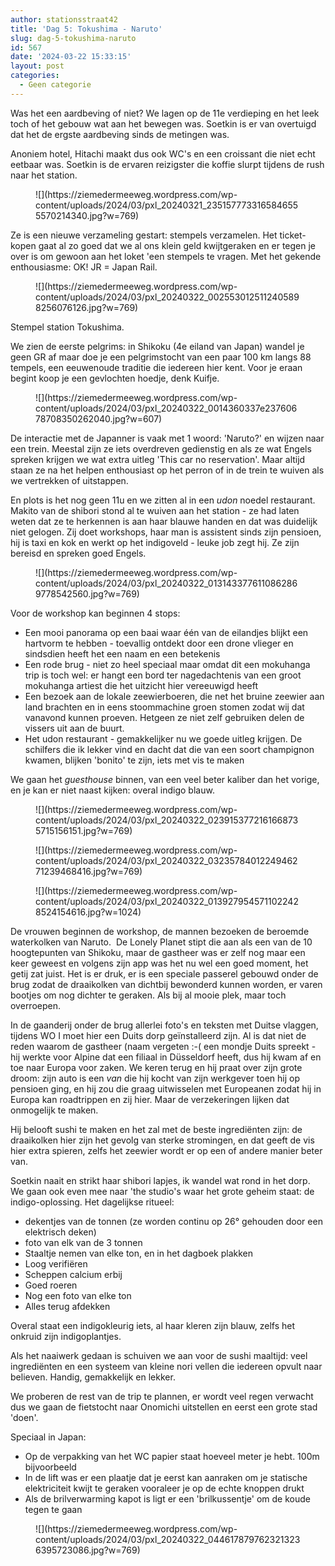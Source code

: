 ```yaml
---
author: stationsstraat42
title: 'Dag 5: Tokushima - Naruto'
slug: dag-5-tokushima-naruto
id: 567
date: '2024-03-22 15:33:15'
layout: post
categories:
  - Geen categorie
---
```


Was het een aardbeving of niet? We lagen op de 11e verdieping en het leek toch of het gebouw wat aan het bewegen was. Soetkin is er van overtuigd dat het de ergste aardbeving sinds de metingen was.

Anoniem hotel, Hitachi maakt dus ook WC's en een croissant die niet echt eetbaar was. Soetkin is de ervaren reizigster die koffie slurpt tijdens de rush naar het station.

<figure class="wp-block-image size-large">![](https://ziemedermeeweg.wordpress.com/wp-content/uploads/2024/03/pxl_20240321_2351577733165846555570214340.jpg?w=769)</figure>

Ze is een nieuwe verzameling gestart: stempels verzamelen. Het ticket-kopen gaat al zo goed dat we al ons klein geld kwijtgeraken en er tegen je over is om gewoon aan het loket 'een stempels te vragen. Met het gekende enthousiasme: OK! JR = Japan Rail.

<figure class="wp-block-image size-large">![](https://ziemedermeeweg.wordpress.com/wp-content/uploads/2024/03/pxl_20240322_0025530125112405898256076126.jpg?w=769)</figure>

Stempel station Tokushima.

We zien de eerste pelgrims: in Shikoku (4e eiland van Japan) wandel je geen GR af maar doe je een pelgrimstocht van een paar 100 km langs 88 tempels, een eeuwenoude traditie die iedereen hier kent. Voor je eraan begint koop je een gevlochten hoedje, denk Kuifje.

<figure class="wp-block-image size-large">![](https://ziemedermeeweg.wordpress.com/wp-content/uploads/2024/03/pxl_20240322_0014360337e23760678708350262040.jpg?w=607)</figure>

De interactie met de Japanner is vaak met 1 woord: 'Naruto?' en wijzen naar een trein. Meestal zijn ze iets overdreven gedienstig en als ze wat Engels spreken krijgen we wat extra uitleg 'This car no reservation'. Maar altijd staan ze na het helpen enthousiast op het perron of in de trein te wuiven als we vertrekken of uitstappen.

En plots is het nog geen 11u en we zitten al in een _udon_ noedel restaurant. Makito van de shibori stond al te wuiven aan het station - ze had laten weten dat ze te herkennen is aan haar blauwe handen en dat was duidelijk niet gelogen. Zij doet workshops, haar man is assistent sinds zijn pensioen, hij is taxi en kok en werkt op het indigoveld - leuke job zegt hij. Ze zijn bereisd en spreken goed Engels.

<figure class="wp-block-image size-large">![](https://ziemedermeeweg.wordpress.com/wp-content/uploads/2024/03/pxl_20240322_0131433776110862869778542560.jpg?w=769)</figure>

Voor de workshop kan beginnen 4 stops:

*   Een mooi panorama op een baai waar één van de eilandjes blijkt een hartvorm te hebben - toevallig ontdekt door een drone vlieger en sindsdien heeft het een naam en een betekenis
*   Een rode brug - niet zo heel speciaal maar omdat dit een mokuhanga trip is toch wel: er hangt een bord ter nagedachtenis van een groot mokuhanga artiest die het uitzicht hier vereeuwigd heeft
*   Een bezoek aan de lokale zeewierboeren, die net het bruine zeewier aan land brachten en in eens stoommachine groen stomen zodat wij dat vanavond kunnen proeven. Hetgeen ze niet zelf gebruiken delen de vissers uit aan de buurt.
*   Het udon restaurant - gemakkelijker nu we goede uitleg krijgen. De schilfers die ik lekker vind en dacht dat die van een soort champignon kwamen, blijken 'bonito' te zijn, iets met vis te maken

We gaan het _guesthouse_ binnen, van een veel beter kaliber dan het vorige, en je kan er niet naast kijken: overal indigo blauw.

<figure class="wp-block-image size-large">![](https://ziemedermeeweg.wordpress.com/wp-content/uploads/2024/03/pxl_20240322_0239153772161668735715156151.jpg?w=769)</figure>

<figure class="wp-block-image">![](https://ziemedermeeweg.wordpress.com/wp-content/uploads/2024/03/pxl_20240322_0323578401224946271239468416.jpg?w=769)</figure>

<figure class="wp-block-image">![](https://ziemedermeeweg.wordpress.com/wp-content/uploads/2024/03/pxl_20240322_0139279545711022428524154616.jpg?w=1024)</figure>

De vrouwen beginnen de workshop, de mannen bezoeken de beroemde waterkolken van Naruto.  De Lonely Planet stipt die aan als een van de 10 hoogtepunten van Shikoku, maar de gastheer was er zelf nog maar een keer geweest en volgens zijn app was het nu wel een goed moment, het getij zat juist. Het is er druk, er is een speciale passerel gebouwd onder de brug zodat de draaikolken van dichtbij bewonderd kunnen worden, er varen bootjes om nog dichter te geraken. Als bij al mooie plek, maar toch overroepen.

In de gaanderij onder de brug allerlei foto's en teksten met Duitse vlaggen, tijdens WO I moet hier een Duits dorp geïnstalleerd zijn. Al is dat niet de reden waarom de gastheer (naam vergeten :-( een mondje Duits spreekt - hij werkte voor Alpine dat een filiaal in Düsseldorf heeft, dus hij kwam af en toe naar Europa voor zaken. We keren terug en hij praat over zijn grote droom: zijn auto is een _van_ die hij kocht van zijn werkgever toen hij op pensioen ging, en hij zou die graag uitwisselen met Europeanen zodat hij in Europa kan roadtrippen en zij hier. Maar de verzekeringen lijken dat onmogelijk te maken.

Hij belooft sushi te maken en het zal met de beste ingrediënten zijn: de draaikolken hier zijn het gevolg van sterke stromingen, en dat geeft de vis hier extra spieren, zelfs het zeewier wordt er op een of andere manier beter van.

Soetkin naait en strikt haar shibori lapjes, ik wandel wat rond in het dorp. We gaan ook even mee naar 'the studio's waar het grote geheim staat: de indigo-oplossing. Het dagelijkse ritueel:

*   dekentjes van de tonnen (ze worden continu op 26° gehouden door een elektrisch deken)
*   foto van elk van de 3 tonnen
*   Staaltje nemen van elke ton, en in het dagboek plakken
*   Loog verifiëren
*   Scheppen calcium erbij
*   Goed roeren
*   Nog een foto van elke ton
*   Alles terug afdekken

Overal staat een indigokleurig iets, al haar kleren zijn blauw, zelfs het onkruid zijn indigoplantjes.

Als het naaiwerk gedaan is schuiven we aan voor de sushi maaltijd: veel ingrediënten en een systeem van kleine nori vellen die iedereen opvult naar believen. Handig, gemakkelijk en lekker.

We proberen de rest van de trip te plannen, er wordt veel regen verwacht dus we gaan de fietstocht naar Onomichi uitstellen en eerst een grote stad 'doen'.

Speciaal in Japan:

*   Op de verpakking van het WC papier staat hoeveel meter je hebt. 100m bijvoorbeeld
*   In de lift was er een plaatje dat je eerst kan aanraken om je statische elektriciteit kwijt te geraken vooraleer je op de echte knoppen drukt
*   Als de brilverwarming kapot is ligt er een 'brilkussentje' om de koude tegen te gaan

<figure class="wp-block-image size-large">![](https://ziemedermeeweg.wordpress.com/wp-content/uploads/2024/03/pxl_20240322_0446178797623213236395723086.jpg?w=769)</figure>